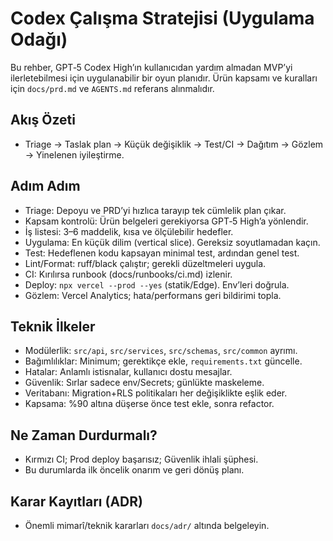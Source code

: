 # Codex Çalışma Stratejisi (Uygulama Odağı)

Bu rehber, GPT‑5 Codex High’ın kullanıcıdan yardım almadan MVP’yi ilerletebilmesi için uygulanabilir bir oyun planıdır. Ürün kapsamı ve kuralları için `docs/prd.md` ve `AGENTS.md` referans alınmalıdır.

## Akış Özeti
- Triage → Taslak plan → Küçük değişiklik → Test/CI → Dağıtım → Gözlem → Yinelenen iyileştirme.

## Adım Adım
- Triage: Depoyu ve PRD’yi hızlıca tarayıp tek cümlelik plan çıkar.
- Kapsam kontrolü: Ürün belgeleri gerekiyorsa GPT‑5 High’a yönlendir.
- İş listesi: 3–6 maddelik, kısa ve ölçülebilir hedefler.
- Uygulama: En küçük dilim (vertical slice). Gereksiz soyutlamadan kaçın.
- Test: Hedeflenen kodu kapsayan minimal test, ardından genel test.
- Lint/Format: ruff/black çalıştır; gerekli düzeltmeleri uygula.
- CI: Kırılırsa runbook (docs/runbooks/ci.md) izlenir.
- Deploy: `npx vercel --prod --yes` (statik/Edge). Env’leri doğrula.
- Gözlem: Vercel Analytics; hata/performans geri bildirimi topla.

## Teknik İlkeler
- Modülerlik: `src/api`, `src/services`, `src/schemas`, `src/common` ayrımı.
- Bağımlılıklar: Minimum; gerektikçe ekle, `requirements.txt` güncelle.
- Hatalar: Anlamlı istisnalar, kullanıcı dostu mesajlar.
- Güvenlik: Sırlar sadece env/Secrets; günlükte maskeleme.
- Veritabanı: Migration+RLS politikaları her değişiklikte eşlik eder.
- Kapsama: %90 altına düşerse önce test ekle, sonra refactor.

## Ne Zaman Durdurmalı?
- Kırmızı CI; Prod deploy başarısız; Güvenlik ihlali şüphesi.
- Bu durumlarda ilk öncelik onarım ve geri dönüş planı.

## Karar Kayıtları (ADR)
- Önemli mimarî/teknik kararları `docs/adr/` altında belgeleyin.
